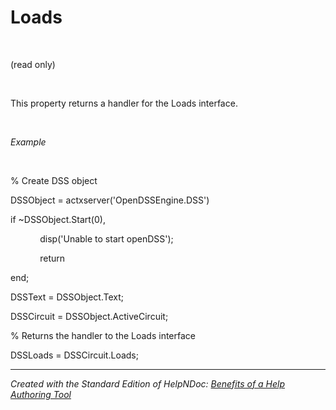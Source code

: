 # Loads

&nbsp;

(read only)

&nbsp;

This property returns a handler for the Loads interface.

&nbsp;

*Example*

&nbsp;

% Create DSS object

DSSObject = actxserver('OpenDSSEngine.DSS')

if ~DSSObject.Start(0),

&nbsp; &nbsp; &nbsp; &nbsp; &nbsp; &nbsp; disp('Unable to start openDSS');

&nbsp; &nbsp; &nbsp; &nbsp; &nbsp; &nbsp; return

end;

DSSText = DSSObject.Text;

DSSCircuit = DSSObject.ActiveCircuit;

% Returns the handler to the Loads interface

DSSLoads = DSSCircuit.Loads;

***
_Created with the Standard Edition of HelpNDoc: [Benefits of a Help Authoring Tool](<https://www.helpauthoringsoftware.com>)_
